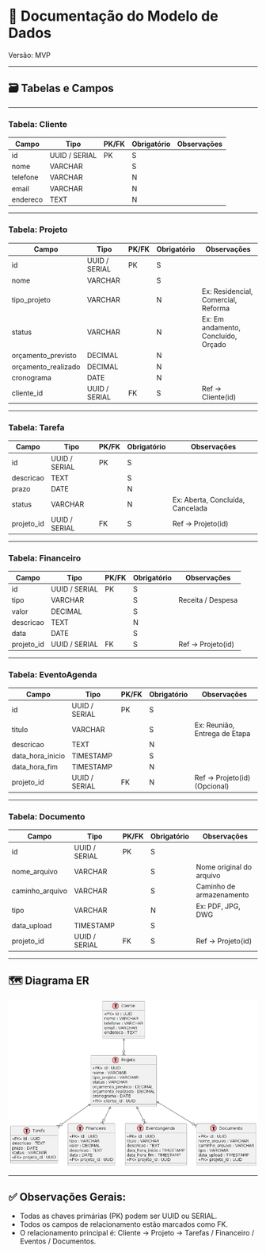 
# 📑 Documentação do Modelo de Dados 

Versão: MVP

---

## 🗃️ Tabelas e Campos

---

### Tabela: Cliente

| Campo | Tipo | PK/FK | Obrigatório | Observações |
|---|---|---|---|---|
| id | UUID / SERIAL | PK | S |  |
| nome | VARCHAR |  | S |  |
| telefone | VARCHAR |  | N |  |
| email | VARCHAR |  | N |  |
| endereco | TEXT |  | N |  |

---

### Tabela: Projeto

| Campo | Tipo | PK/FK | Obrigatório | Observações |
|---|---|---|---|---|
| id | UUID / SERIAL | PK | S |  |
| nome | VARCHAR |  | S |  |
| tipo_projeto | VARCHAR |  | N | Ex: Residencial, Comercial, Reforma |
| status | VARCHAR |  | N | Ex: Em andamento, Concluído, Orçado |
| orçamento_previsto | DECIMAL |  | N |  |
| orçamento_realizado | DECIMAL |  | N |  |
| cronograma | DATE |  | N |  |
| cliente_id | UUID / SERIAL | FK | S | Ref → Cliente(id) |

---

### Tabela: Tarefa

| Campo | Tipo | PK/FK | Obrigatório | Observações |
|---|---|---|---|---|
| id | UUID / SERIAL | PK | S |  |
| descricao | TEXT |  | S |  |
| prazo | DATE |  | N |  |
| status | VARCHAR |  | N | Ex: Aberta, Concluída, Cancelada |
| projeto_id | UUID / SERIAL | FK | S | Ref → Projeto(id) |

---

### Tabela: Financeiro

| Campo | Tipo | PK/FK | Obrigatório | Observações |
|---|---|---|---|---|
| id | UUID / SERIAL | PK | S |  |
| tipo | VARCHAR |  | S | Receita / Despesa |
| valor | DECIMAL |  | S |  |
| descricao | TEXT |  | N |  |
| data | DATE |  | S |  |
| projeto_id | UUID / SERIAL | FK | S | Ref → Projeto(id) |

---

### Tabela: EventoAgenda

| Campo | Tipo | PK/FK | Obrigatório | Observações |
|---|---|---|---|---|
| id | UUID / SERIAL | PK | S |  |
| titulo | VARCHAR |  | S | Ex: Reunião, Entrega de Etapa |
| descricao | TEXT |  | N |  |
| data_hora_inicio | TIMESTAMP |  | S |  |
| data_hora_fim | TIMESTAMP |  | N |  |
| projeto_id | UUID / SERIAL | FK | N | Ref → Projeto(id) (Opcional) |

---

### Tabela: Documento

| Campo | Tipo | PK/FK | Obrigatório | Observações |
|---|---|---|---|---|
| id | UUID / SERIAL | PK | S |  |
| nome_arquivo | VARCHAR |  | S | Nome original do arquivo |
| caminho_arquivo | VARCHAR |  | S | Caminho de armazenamento |
| tipo | VARCHAR |  | N | Ex: PDF, JPG, DWG |
| data_upload | TIMESTAMP |  | S |  |
| projeto_id | UUID / SERIAL | FK | S | Ref → Projeto(id) |

---

## 🗺️ Diagrama ER
![Diagrama ER](./docs/modelo_er.png)

---

## ✅ Observações Gerais:

- Todas as chaves primárias (PK) podem ser UUID ou SERIAL.
- Todos os campos de relacionamento estão marcados como FK.
- O relacionamento principal é: Cliente → Projeto → Tarefas / Financeiro / Eventos / Documentos.
